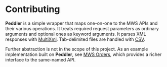 # Contributing
**Peddler** is a simple wrapper that maps one-on-one to the MWS APIs and their various operations. It treats required request parameters as ordinary arguments and optional ones as keyword arguments. It parses XML responses with [MultiXml][xml]. Tab-delimited files are handled with [CSV][csv].

[xml]: https://github.com/sferik/multi_xml
[csv]: https://github.com/ruby/ruby/blob/trunk/lib/csv.rb

Further abstraction is not in the scope of this project. As an example implementation built on **Peddler**, see [MWS Orders][mws-orders], which provides a richer interface to the same-named API.

[mws-orders]: https://github.com/hakanensari/mws-orders
